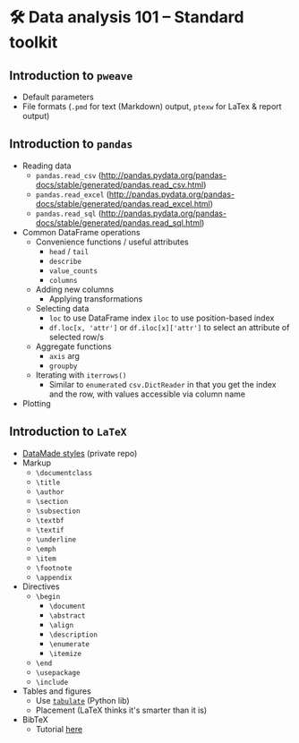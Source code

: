 # 🛠 Data analysis 101 – Standard toolkit

## Introduction to `pweave`

  - Default parameters
  - File formats (`.pmd` for text (Markdown) output, `ptexw` for LaTex & report output)

## Introduction to `pandas`

  - Reading data
    - `pandas.read_csv` (http://pandas.pydata.org/pandas-docs/stable/generated/pandas.read_csv.html)
    - `pandas.read_excel` (http://pandas.pydata.org/pandas-docs/stable/generated/pandas.read_excel.html)
    - `pandas.read_sql` (http://pandas.pydata.org/pandas-docs/stable/generated/pandas.read_sql.html)
  - Common DataFrame operations
    - Convenience functions / useful attributes
      - `head` / `tail`
      - `describe`
      - `value_counts`
      - `columns`
    - Adding new columns
      - Applying transformations
    - Selecting data
      - `loc` to use DataFrame index `iloc` to use position-based index
      - `df.loc[x, 'attr']` or `df.iloc[x]['attr']` to select an attribute of selected row/s
    - Aggregate functions
      - `axis` arg
      - `groupby`
    - Iterating with `iterrows()`
      - Similar to `enumerate`d `csv.DictReader` in that you get the index and the row, with values accessible via column name
  - Plotting

## Introduction to `LaTeX`

  - [DataMade styles](https://github.com/datamade/datamade-latex) (private repo)
  - Markup
    - `\documentclass`
    - `\title`
    - `\author`
    - `\section`
    - `\subsection`
    - `\textbf`
    - `\textif`
    - `\underline`
    - `\emph`
    - `\item`
    - `\footnote`
    - `\appendix`
  - Directives
    - `\begin`
      - `\document`
      - `\abstract`
      - `\align`
      - `\description`
      - `\enumerate`
      - `\itemize`
    - `\end`
    - `\usepackage`
    - `\include`
  - Tables and figures
    - Use [`tabulate`](https://pypi.python.org/pypi/tabulate) (Python lib)
    - Placement (LaTeX thinks it's smarter than it is)
  - BibTeX
    - Tutorial [here](https://www.economics.utoronto.ca/osborne/latex/BIBTEX.HTM)